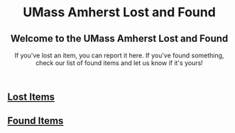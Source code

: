 <!DOCTYPE html>
<html lang="en">
<head>
  <meta charset="UTF-8">
  <meta name="viewport" content="width=device-width, initial-scale=1.0">
  <title>Lost and Found</title>
  <link rel="stylesheet" href="styles.css">
</head>
<body>
  <header>
    <h1>UMass Amherst Lost and Found</h1>
    <main>
        <section>
            <h2>Welcome to the UMass Amherst Lost and Found</h2>
            <p>If you've lost an item, you can report it here. If you've found something, check our list of found items and let us know if it's yours!</p>
        </section>
    </main>
  </header>
  <main>
    <section id="lost-items">
      <h2><a href="lost-items.md" class="button">Lost Items</a></h2>
      <div id="lost-items-list"></div>
    </section>
    <section id="found-items">
      <h2><a href="found-items.html" class="button">Found Items</a></h2>
      <div id="found-items-list"></div>
    </section>
  </main>
  <script src="script.js"></script>
</body>
</html>
<!DOCTYPE html>
<html lang="en">
<head>
  <meta charset="UTF-8">
  <meta name="viewport" content="width=device-width, initial-scale=1.0">
  <title>Report Lost Item</title>
  <link rel="stylesheet" href="styles.css">
</head>
</html>







    
      
